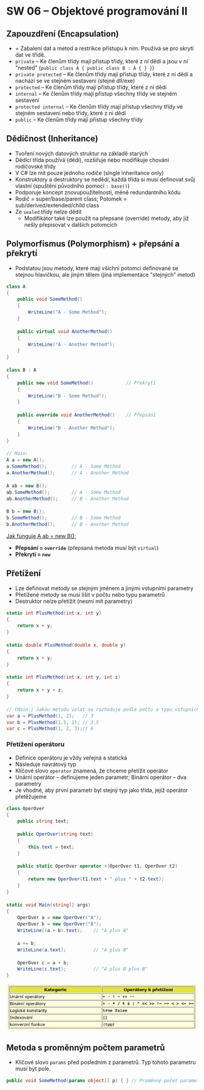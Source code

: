 # SW 06 – Objektové programování II

## Zapouzdření (Encapsulation)

* = Zabalení dat a metod a restrikce přístupu k nim. Používá se pro skrytí dat ve třídě.
* `private` – Ke členům třídy mají přístup třídy, které z ní dědí a jsou v ní "nested" (`public class A { public class B : A { } }`)
* `private protected` – Ke členům třídy mají přístup třídy, které z ní dědí a nachází se ve stejném sestavení (stejné dll/exe)
* `protected` – Ke členům třídy mají přístup třídy, které z ní dědí
* `internal` – Ke členům třídy mají přístup všechny třídy ve stejném sestavení
* `protected internal` – Ke členům třídy mají přístup všechny třídy ve stejném sestavení nebo třídy, které z ní dědí
* `public` – Ke členům třídy mají přístup všechny třídy

## Dědičnost (Inheritance)

* Tvoření nových datových struktur na základě starých
* Dědící třída používá (dědí), rozšiřuje nebo modifikuje chování rodičovské třídy
* V C# lze mít pouze jednoho rodiče (single inheritance only)
* Konstruktory a destruktory se nedědí, každá třída si musí definovat svůj vlastní (spuštění původního pomocí `: base()`)
* Podporuje koncept znovupoužitelnosti, méně redundantního kódu
* Rodič = super/base/parent class; Potomek = sub/derived/extended/child class
* Ze `sealed` třídy nelze dědit
  * Modifikátor také lze použít na přepsané (override) metody, aby již nešly přepisovat v dalších potomcích

## Polymorfismus (Polymorphism) + přepsání a překrytí

* Podstatou jsou metody, které mají všichni potomci definované se stejnou hlavičkou, ale jiným tělem (jiná implementace "stejných" metod)

```csharp
class A
{
    public void SomeMethod()
    {
        WriteLine("A - Some Method");
    }

    public virtual void AnotherMethod()
    {
        WriteLine("A - Another Method");
    }
}

class B : A
{
    public new void SomeMethod()            // Překrytí
    {
        WriteLine("B - Some Method");
    }

    public override void AnotherMethod()    // Přepsání
    {
        WriteLine("B - Another Method");
    }
}

// Main:
A a = new A();
a.SomeMethod();         // A - Some Method
a.AnotherMethod();      // A - Another Method

A ab = new B();
ab.SomeMethod();        // A - Some Method
ab.AnotherMethod();     // B - Another Method

B b = new B();
b.SomeMethod();         // B - Some Method
b.AnotherMethod();      // B - Another Method
```

[Jak funguje A ab = new B();](https://stackoverflow.com/questions/33131610/base-class-new-derived-class-how-does-this-work)

* __Přepsání = `override`__ (přepsaná metoda musí být `virtual`)
* __Překrytí = `new`__

## Přetížení

* Lze definovat metody se stejným jménem a jinými vstupními parametry
* Přetížené metody se musí lišit v počtu nebo typu parametrů
* Destruktor nelze přetížit (nesmí mít parametry)

```csharp
static int PlusMethod(int x, int y)
{
    return x + y;
}

static double PlusMethod(double x, double y)
{
    return x + y;
}

static int PlusMethod(int x, int y, int z)
{
    return x + y + z;
}

// (Main:) Jakou metodu volat se rozhoduje podle počtu a typu vstupních parametrů
var a = PlusMethod(1, 2);   // 3
var b = PlusMethod(1.5, 2); // 3.5
var c = PlusMethod(1, 2, 3);// 6
```

### Přetížení operátoru

* Definice operátoru je vždy veřejná a statická
* Následuje navrátový typ
* Klíčové slovo `operator` znamená, že chceme přetížit operátor
* Unární operátor – definujeme jeden parametr; Binární operátor – dva parametry
* Je vhodné, aby první parametr byl stejný typ jako třída, jejíž operátor přetěžujeme

```csharp
class OperOver
{
    public string text;

    public OperOver(string text)
    {
        this.text = text;
    }
    
    public static OperOver operator +(OperOver t1, OperOver t2)
    {
        return new OperOver(t1.text + " plus " + t2.text);
    }
}

static void Main(string[] args)
{
    OperOver a = new OperOver("A");
    OperOver b = new OperOver("B");
    WriteLine((a + b).text);    // "A plus B"

    a += b;
    WriteLine(a.text);          // "A plus B"

    OperOver c = a + b;
    WriteLine(c.text);          // "A plus B plus B"
}
```

![Přetížitelné operátory](img/SW_06_01.PNG)

## Metoda s proměnným počtem parametrů

* Klíčové slovo `params` před posledním z parametrů. Typ tohoto parametru musí být pole.

```csharp
public void SomeMethod(params object[] p) { } // Proměnný počet parametrů
```
